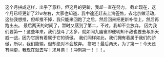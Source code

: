 这个月拼成这样，出乎了意料，但这月的更新，我却一直在努力。
截止现在，这个月已经更新了21w左右，大家也知道，我中途还赶去上海签售，去北京做活动，这些我想推，但却推不掉，我只能来回跑了之后，然后回来把更新补偿上，然后再跑出去。
最后两天的时间了，暂时又落到了第二，不过，我却不会放弃。
因为我们要第一！这些年来，我们战斗了太多，就如同九幽雀即便明知不敌也要去与那天威一战，因为它拥有着属于它的骄傲。
我们同样如此，我们拥有着属于我们的骄傲，所以，我们能输，但却绝对不会放弃。
拼吧！最后两天，为了第一！今天还有两更，我现在就去写！求月票！！冲刺第一！！！。
